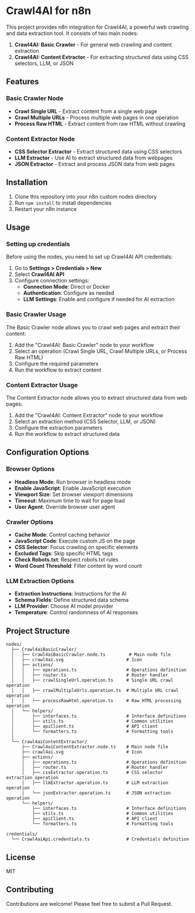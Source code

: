 # Crawl4AI for n8n

This project provides n8n integration for Crawl4AI, a powerful web crawling and data extraction tool. It consists of two main nodes:

1. **Crawl4AI: Basic Crawler** - For general web crawling and content extraction
2. **Crawl4AI: Content Extractor** - For extracting structured data using CSS selectors, LLM, or JSON

## Features

### Basic Crawler Node

- **Crawl Single URL** - Extract content from a single web page
- **Crawl Multiple URLs** - Process multiple web pages in one operation
- **Process Raw HTML** - Extract content from raw HTML without crawling

### Content Extractor Node

- **CSS Selector Extractor** - Extract structured data using CSS selectors
- **LLM Extractor** - Use AI to extract structured data from webpages
- **JSON Extractor** - Extract and process JSON data from web pages

## Installation

1. Clone this repository into your n8n custom nodes directory
2. Run `npm install` to install dependencies
3. Restart your n8n instance

## Usage

### Setting up credentials

Before using the nodes, you need to set up Crawl4AI API credentials:

1. Go to **Settings > Credentials > New**
2. Select **Crawl4AI API**
3. Configure connection settings:
   - **Connection Mode**: Direct or Docker
   - **Authentication**: Configure as needed
   - **LLM Settings**: Enable and configure if needed for AI extraction

### Basic Crawler Usage

The Basic Crawler node allows you to crawl web pages and extract their content:

1. Add the "Crawl4AI: Basic Crawler" node to your workflow
2. Select an operation (Crawl Single URL, Crawl Multiple URLs, or Process Raw HTML)
3. Configure the required parameters
4. Run the workflow to extract content

### Content Extractor Usage

The Content Extractor node allows you to extract structured data from web pages:

1. Add the "Crawl4AI: Content Extractor" node to your workflow
2. Select an extraction method (CSS Selector, LLM, or JSON)
3. Configure the extraction parameters
4. Run the workflow to extract structured data

## Configuration Options

### Browser Options

- **Headless Mode**: Run browser in headless mode
- **Enable JavaScript**: Enable JavaScript execution
- **Viewport Size**: Set browser viewport dimensions
- **Timeout**: Maximum time to wait for page load
- **User Agent**: Override browser user agent

### Crawler Options

- **Cache Mode**: Control caching behavior
- **JavaScript Code**: Execute custom JS on the page
- **CSS Selector**: Focus crawling on specific elements
- **Excluded Tags**: Skip specific HTML tags
- **Check Robots.txt**: Respect robots.txt rules
- **Word Count Threshold**: Filter content by word count

### LLM Extraction Options

- **Extraction Instructions**: Instructions for the AI
- **Schema Fields**: Define structured data schema
- **LLM Provider**: Choose AI model provider
- **Temperature**: Control randomness of AI responses

## Project Structure

```
nodes/
  ├── Crawl4aiBasicCrawler/
  │   ├── Crawl4aiBasicCrawler.node.ts         # Main node file
  │   ├── crawl4ai.svg                        # Icon
  │   ├── actions/
  │   │   ├── operations.ts                   # Operations definition
  │   │   ├── router.ts                       # Router handler
  │   │   ├── crawlSingleUrl.operation.ts     # Single URL crawl operation
  │   │   ├── crawlMultipleUrls.operation.ts  # Multiple URL crawl operation
  │   │   └── processRawHtml.operation.ts     # Raw HTML processing operation
  │   └── helpers/
  │       ├── interfaces.ts                   # Interface definitions
  │       ├── utils.ts                        # Common utilities
  │       ├── apiClient.ts                    # API client
  │       └── formatters.ts                   # Formatting tools
  │
  └── Crawl4aiContentExtractor/
      ├── Crawl4aiContentExtractor.node.ts    # Main node file
      ├── crawl4ai.svg                        # Icon
      ├── actions/
      │   ├── operations.ts                   # Operations definition
      │   ├── router.ts                       # Router handler
      │   ├── cssExtractor.operation.ts       # CSS selector extraction operation
      │   ├── llmExtractor.operation.ts       # LLM extraction operation
      │   └── jsonExtractor.operation.ts      # JSON extraction operation
      └── helpers/
          ├── interfaces.ts                   # Interface definitions
          ├── utils.ts                        # Common utilities
          ├── apiClient.ts                    # API client
          └── formatters.ts                   # Formatting tools

credentials/
  └── Crawl4aiApi.credentials.ts              # Credentials definition
```

## License

MIT

## Contributing

Contributions are welcome! Please feel free to submit a Pull Request.
